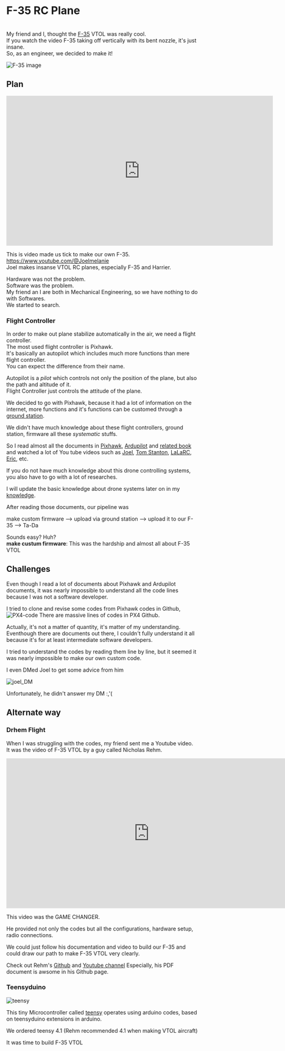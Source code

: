 # F-35 RC Plane


<br>My friend and I, thought the [F-35](https://en.wikipedia.org/wiki/Lockheed_Martin_F-35_Lightning_II) VTOL was really cool.
<br>If you watch the video F-35 taking off vertically with its bent nozzle, it's just insane.
<br>So, as an engineer, we decided to make it!

![F-35 image](./images/F-35.jpg)


## Plan

<iframe width="700" height="394" src="https://www.youtube.com/embed/HAXxXYPeVF8" title="YouTube video player" frameborder="0" allow="accelerometer; autoplay; clipboard-write; encrypted-media; gyroscope; picture-in-picture; web-share" allowfullscreen></iframe>

This is video made us tick to make our own F-35.
<br>https://www.youtube.com/@Joelmelanie
<br>Joel makes insanse VTOL RC planes, especially F-35 and Harrier.

Hardware was not the problem.
<br>Software was the problem.
<br>My friend an I are both in Mechanical Engineering, so we have nothing to do with Softwares.
<br>We started to search.

### Flight Controller
In order to make out plane stabilize automatically in the air, we need a flight controller.
<br> The most used flight controller is Pixhawk.
<br> It's basically an autopilot which includes much more functions than mere flight controller.
<br> You can expect the difference from their name.

Autopilot is a *pilot* which controls not only the position of the plane, but also the path and altitude of it.
<br>Flight Controller just controls the attitude of the plane. 

We decided to go with Pixhawk, because it had a lot of information on the internet, more functions and it's functions can be customed through a [ground station](https://ardupilot.org/copter/docs/common-choosing-a-ground-station.html).

We didn't have much knowledge about these flight controllers, ground station, firmware all these *systematic* stuffs.

So I read almost all the documents in [Pixhawk](https://docs.px4.io/main/en/), [Ardupilot](https://ardupilot.org/ardupilot/) and [related book](https://www.google.com/search?sxsrf=AB5stBgRWb5D3NrwvdVkej-g_C-inb3OLQ:1689406696141&q=pixhawk+book&tbm=isch&sa=X&ved=2ahUKEwjysoSwmpCAAxUSFogKHZm7AHcQ0pQJegQIDBAB&biw=774&bih=734&dpr=1.65#imgrc=B7kvdXj1sqTjnM) and watched a lot of You tube videos such as [Joel](https://www.youtube.com/@Joelmelanie), [Tom Stanton](https://www.youtube.com/@TomStantonEngineering), [LaLaRC](https://www.youtube.com/@LaLaRC), [Eric](https://www.youtube.com/@ericmaglio6540), etc.

If you do not have much knowledge about this drone controlling systems, you also have to go with a lot of researches. 

I will update the basic knowledge about drone systems later on in my [knowledge](/Knowledge/Knowledge).

After reading those documents, our pipeline was

make custom firmware --> upload via ground station --> upload it to our F-35 --> Ta-Da

Sounds easy? Huh? 
<br>**make custum firmware**: This was the hardship and almost all about F-35 VTOL 

## Challenges

Even though I read a lot of documents about Pixhawk and Ardupilot documents, it was nearly impossible to understand all the code lines because I was not a software developer.

I tried to clone and revise some codes from Pixhawk codes in Github,
![PX4-code](./images/PX4-code.jpg)
There are massive lines of codes in PX4 Github.

Actually, it's not a matter of quantity, it's matter of my understanding.
<br>Eventhough there are documents out there, I couldn't fully understand it all because it's for at least intermediate software developers.

I tried to understand the codes by reading them line by line, but it seemed it was nearly impossible to make our own custom code.

I even DMed Joel to get some advice from him

![joel_DM](./images/joel-DM.jpg)

Unfortunately, he didn't answer my DM :,'(

## Alternate way

### Drhem Flight

When I was struggling with the codes, my friend sent me a Youtube video.
<br> It was the video of F-35 VTOL by a guy called Nicholas Rehm.
<iframe width="750" height="394" src="https://www.youtube.com/embed/tlD0C5CrWcA" title="YouTube video player" frameborder="0" allow="accelerometer; autoplay; clipboard-write; encrypted-media; gyroscope; picture-in-picture; web-share" allowfullscreen></iframe> 

This video was the GAME CHANGER.

He provided not only the codes but all the configurations, hardware setup, radio connections.

We could just follow his documentation and video to build our F-35 and could draw our path to make F-35 VTOL very clearly.

Check out Rehm's [Github](https://github.com/nickrehm/dRehmFlight) and [Youtube channel](https://www.youtube.com/@NicholasRehm)
Especially, his PDF document is awsome in his Github page.
### Teensyduino

![teensy](./images/teensy.jpg)

This tiny Microcontroller called [teensy](https://www.pjrc.com/teensy/index.html) operates using arduino codes, based on teensyduino extensions in arduino.

We ordered teensy 4.1 (Rehm recommended 4.1 when making VTOL aircraft)

It was time to build F-35 VTOL
